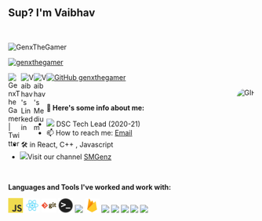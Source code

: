 


<!-- ![banner] -->

## Sup? I'm Vaibhav
<br>
<p align="left"> <img src="https://komarev.com/ghpvc/?username=genxthegamer&label=Views&color=blue&style=plastic" alt="GenxTheGamer" /> </p>
<a href="https://twitter.com/genxthegamer"><img src="https://img.shields.io/twitter/follow/genxthegamer?style=social" alt="genxthegamer" /></a> </p> 
<a href="https://twitter.com/genxthegamer"><img align="left" alt="GenxTheGamer | Twitter" width="26px" src="https://www.vectorlogo.zone/logos/twitter/twitter-tile.svg" /></a>    <a href="https://www.linkedin.com/in/vaibhavvyas32/" ><img align="left" alt="Vaibhav's Linkedin" width="26px" src="https://www.vectorlogo.zone/logos/linkedin/linkedin-icon.svg" /></a> <a href="https://vaibhavvyas32.medium.com/"><img align="left" alt="Vaibhav's Medium" width="26px" src="https://www.vectorlogo.zone/logos/medium/medium-tile.svg" /></a>

[![GitHub genxthegamer](https://img.shields.io/github/followers/vaibhavvyas32?label=Github&style=social)](https://github.com/vaibhavvyas32)
<br>

<img align="right"  height="200" style="border-radius:200px" alt="GIF" src="https://avatars.githubusercontent.com/u/52570863?v=4"/>

<br>

**🧐 Here's some info about me:**
- <img height="15" src="https://developers.google.com/site-assets/images/home/google_developers_logo.png"> DSC Tech Lead (2020-21)
- 📫 How to reach me: [Email](mailto:vaibhavvyas32@gmail.com)
- 🛠 in React, C++ , Javascript
- <img height="20" src="https://i.pinimg.com/originals/de/1c/91/de1c91788be0d791135736995109272a.png">Visit our channel [SMGenz](https://www.youtube.com/c/SMGenz?sub_confirmation=1)
<br>

**Languages and Tools I've worked and work with:**  

<span><img height="30" src="https://raw.githubusercontent.com/github/explore/80688e429a7d4ef2fca1e82350fe8e3517d3494d/topics/javascript/javascript.png">
<img height="30" src="https://raw.githubusercontent.com/github/explore/80688e429a7d4ef2fca1e82350fe8e3517d3494d/topics/react/react.png">
<img height="30" src="https://raw.githubusercontent.com/github/explore/80688e429a7d4ef2fca1e82350fe8e3517d3494d/topics/git/git.png">
<img height="30" src="https://raw.githubusercontent.com/github/explore/80688e429a7d4ef2fca1e82350fe8e3517d3494d/topics/terminal/terminal.png">
<img height="30" src="https://seeklogo.com/images/V/visual-studio-code-logo-284BC24C39-seeklogo.com.png">
<img height="30" src="https://raw.githubusercontent.com/github/explore/80688e429a7d4ef2fca1e82350fe8e3517d3494d/topics/firebase/firebase.png">
<img height="30" src="https://www.vectorlogo.zone/logos/travis-ci/travis-ci-icon.svg">
<img height="30" src="https://www.vectorlogo.zone/logos/getpostman/getpostman-icon.svg">
<img height="30" src="https://www.vectorlogo.zone/logos/tailwindcss/tailwindcss-icon.svg">
<img height="30" src="https://avatars1.githubusercontent.com/u/5658226?v=3&s=400">
<img height="30" src="https://www.vectorlogo.zone/logos/mongodb/mongodb-icon.svg">

</span>
<br>
<!-- [banner]: https://raw.githubusercontent.com/genxthegamer/genxthegamer/master/GithubProfile.png -->
